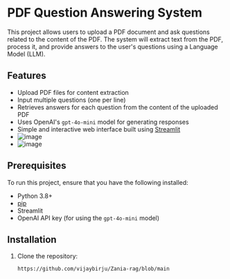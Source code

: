 # PDF Question Answering System

This project allows users to upload a PDF document and ask questions related to the content of the PDF. The system will extract text from the PDF, process it, and provide answers to the user's questions using a Language Model (LLM).

## Features

- Upload PDF files for content extraction
- Input multiple questions (one per line)
- Retrieves answers for each question from the content of the uploaded PDF
- Uses OpenAI's `gpt-4o-mini` model for generating responses
- Simple and interactive web interface built using [Streamlit](https://streamlit.io/)
- ![image](https://github.com/user-attachments/assets/d24d2dd7-2ecb-4091-bf11-3d0f0bde59f7)
- ![image](https://github.com/user-attachments/assets/1f994ab8-1efc-442d-8a85-2432a74f07c5)



## Prerequisites

To run this project, ensure that you have the following installed:

- Python 3.8+
- [pip](https://pip.pypa.io/en/stable/installation/)
- Streamlit
- OpenAI API key (for using the `gpt-4o-mini` model)

## Installation

1. Clone the repository:

   ```bash
   https://github.com/vijaybirju/Zania-rag/blob/main
